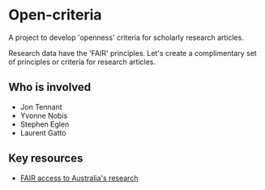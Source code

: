 # Open-criteria
A project to develop 'openness' criteria for scholarly research articles.

Research data have the 'FAIR' principles. Let's create a complimentary set of principles or criteria for research articles.


## Who is involved

* Jon Tennant 
* Yvonne Nobis
* Stephen Eglen
* Laurent Gatto

## Key resources

* [FAIR access to Australia's research](https://www.fair-access.net.au/)
